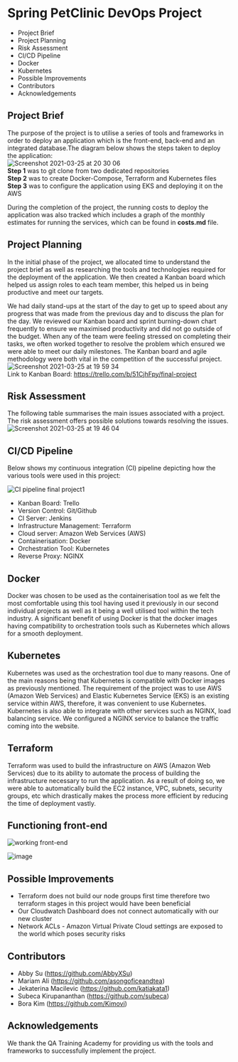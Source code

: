 # Spring PetClinic DevOps Project           

*	Project Brief
* Project Planning
* Risk Assessment
* CI/CD Pipeline
* Docker
* Kubernetes
* Possible Improvements
* Contributors
* Acknowledgements

## Project Brief

The purpose of the project is to utilise a series of tools and frameworks in order to deploy an application which is the front-end, back-end and an integrated database.The diagram below shows the steps taken to deploy the application: 
<br>
![Screenshot 2021-03-25 at 20 30 06](https://user-images.githubusercontent.com/62849876/112539580-123e6300-8da9-11eb-95a4-b74c80ee72b9.png)
<br>
**Step 1** was to git clone from two dedicated repositories<br>
**Step 2** was to create Docker-Compose, Terraform and Kubernetes files <br>
**Step 3** was to configure the application using EKS and deploying it on the AWS <br>

During the completion of the project, the running costs to deploy the application was also tracked which includes a graph of the monthly estimates for running the services, which can be found in **costs.md** file. 

## Project Planning

In the initial phase of the project, we allocated time to understand the project brief as well as researching the tools and technologies required for the deployment of the application. We then created a Kanban board which helped us assign roles to each team member, this helped us in being productive and meet our targets.

We had daily stand-ups at the start of the day to get up to speed about any progress that was made from the previous day and to discuss the plan for the day. 	We reviewed our Kanban board and sprint burning-down chart frequently to ensure we maximised productivity and did not go outside of the budget. When any of the team were feeling stressed on completing their tasks, we often worked together to resolve the problem which ensured we were able to meet our daily milestones. The Kanban board and agile methodology were both vital in the competition of the successful project.
<br>
![Screenshot 2021-03-25 at 19 59 34](https://user-images.githubusercontent.com/62849876/112536117-f9cc4980-8da4-11eb-9960-a1d3376ea007.png)
<br>
Link to Kanban Board: https://trello.com/b/51CjhFpy/final-project


## Risk Assessment

The following table summarises the main issues associated with a project. The risk assessment offers possible solutions towards resolving the issues. 
<br>
![Screenshot 2021-03-25 at 19 46 04](https://user-images.githubusercontent.com/62849876/112534285-c7b9e800-8da2-11eb-9c73-0dd65f5ebc72.png)

## CI/CD Pipeline

Below shows my continuous integration (CI) pipeline depicting how the various tools were used in this project:

![CI pipeline final project1](https://user-images.githubusercontent.com/77278616/112536343-42840280-8da5-11eb-9043-41bc9d9d35d4.jpg)

* Kanban Board: Trello
* Version Control: Git/Github
* CI Server: Jenkins
* Infrastructure Management: Terraform
* Cloud server: Amazon Web Services (AWS)
* Containerisation: Docker
* Orchestration Tool: Kubernetes
* Reverse Proxy: NGINX

## Docker

Docker was chosen to be used as the containerisation tool as we felt the most comfortable using this tool having used it previously in our second individual projects as well as it being a well utilised tool within the tech industry. A significant benefit of using Docker is that the docker images having compatibility to orchestration tools such as Kubernetes which allows for a smooth deployment. 

## Kubernetes

Kubernetes was used as the orchestration tool due to many reasons. One of the main reasons being that Kubernetes is compatible with Docker images as previously mentioned. The requirement of the project was to use AWS (Amazon Web Services) and Elastic Kubernetes Service (EKS) is an existing service within AWS, therefore, it was convenient to use Kubernetes. Kubernetes is also able to integrate with other services such as NGINX, load balancing service. We configured a NGINX service to balance the traffic coming into the website. 

## Terraform

Terraform was used to build the infrastructure on AWS (Amazon Web Services) due to its ability to automate the process of building the infrastructure necessary to run the application. As a result of doing so, we were able to automatically build the EC2 instance, VPC, subnets, security groups, etc which drastically makes the process more efficient by reducing the time of deployment vastly.

## Functioning front-end

![working front-end](https://user-images.githubusercontent.com/77278616/112544010-6d268900-8dae-11eb-8092-812a3c731bbb.jpg)

![image](https://user-images.githubusercontent.com/77278616/112543299-76fbbc80-8dad-11eb-8ac0-88c4d0545b49.png)

## Possible Improvements

* Terraform does not build our node groups first time therefore two terraform stages in this project would have been beneficial
* Our Cloudwatch Dashboard does not connect automatically with our new cluster
* Network ACLs - Amazon Virtual Private Cloud settings are exposed to the world which poses security risks


## Contributors
- Abby Su (https://github.com/AbbyXSu)
- Mariam Ali (https://github.com/asongoficeandtea)
- Jekaterina Macilevic (https://github.com/katiakata1)
- Subeca Kirupananthan (https://github.com/subeca)
- Bora Kim (https://github.com/Kimovi)

## Acknowledgements

We thank the QA Training Academy for providing us with the tools and frameworks to successfully implement the project.
